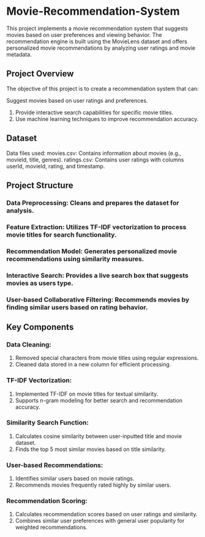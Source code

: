 # Movie-Recommendation-System

This project implements a movie recommendation system that suggests movies based on user preferences and viewing behavior. The recommendation engine is built using the MovieLens dataset and offers personalized movie recommendations by analyzing user ratings and movie metadata.

## Project Overview
The objective of this project is to create a recommendation system that can:

Suggest movies based on user ratings and preferences.
1. Provide interactive search capabilities for specific movie titles.
2. Use machine learning techniques to improve recommendation accuracy.

## Dataset
Data files used:
movies.csv: Contains information about movies (e.g., movieId, title, genres).
ratings.csv: Contains user ratings with columns userId, movieId, rating, and timestamp.

## Project Structure
### Data Preprocessing: Cleans and prepares the dataset for analysis.
### Feature Extraction: Utilizes TF-IDF vectorization to process movie titles for search functionality.
### Recommendation Model: Generates personalized movie recommendations using similarity measures.
### Interactive Search: Provides a live search box that suggests movies as users type.
### User-based Collaborative Filtering: Recommends movies by finding similar users based on rating behavior.

## Key Components
### Data Cleaning:
1. Removed special characters from movie titles using regular expressions.
2. Cleaned data stored in a new column for efficient processing.

### TF-IDF Vectorization:
1. Implemented TF-IDF on movie titles for textual similarity.
2. Supports n-gram modeling for better search and recommendation accuracy.

### Similarity Search Function:
1. Calculates cosine similarity between user-inputted title and movie dataset.
2. Finds the top 5 most similar movies based on title similarity.

### User-based Recommendations:
1. Identifies similar users based on movie ratings.
2. Recommends movies frequently rated highly by similar users.

### Recommendation Scoring:
1. Calculates recommendation scores based on user ratings and similarity.
2. Combines similar user preferences with general user popularity for weighted recommendations.
